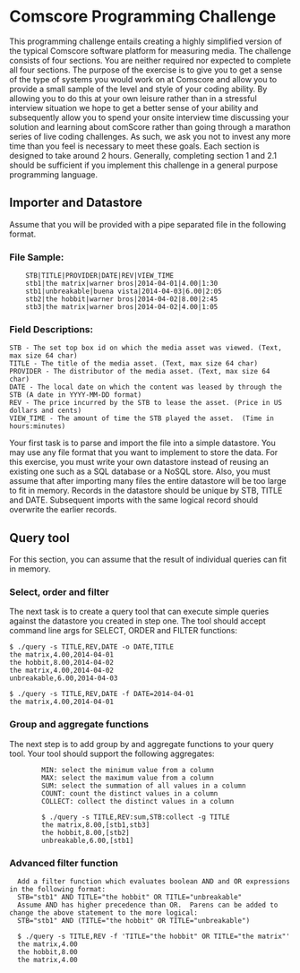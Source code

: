 # Comscore Programming Challenge

This programming challenge entails creating a highly simplified version of the typical Comscore software platform for measuring media.  The challenge consists of four sections.  You are neither required nor expected to complete all four sections.  The purpose of the exercise is to give you to get a sense of the type of systems you would work on at Comscore and allow you to provide a small sample of the level and style of your coding ability.  By allowing you to do this at your own leisure rather than in a stressful interview situation we hope to get a better sense of your ability and subsequently allow you to spend your onsite interview time discussing your solution and learning about comScore rather than going through a marathon series of live coding challenges.  As such, we ask you not to invest any more time than you feel is necessary to meet these goals. Each section is designed to take around 2 hours.  Generally, completing section 1 and 2.1 should be sufficient if you implement this challenge in a general purpose programming language.

## Importer and Datastore

Assume that you will be provided with a pipe separated file in the following format.

### File Sample:

```
    STB|TITLE|PROVIDER|DATE|REV|VIEW_TIME
    stb1|the matrix|warner bros|2014-04-01|4.00|1:30
    stb1|unbreakable|buena vista|2014-04-03|6.00|2:05
    stb2|the hobbit|warner bros|2014-04-02|8.00|2:45
    stb3|the matrix|warner bros|2014-04-02|4.00|1:05
```
### Field Descriptions:

    STB - The set top box id on which the media asset was viewed. (Text, max size 64 char)
    TITLE - The title of the media asset. (Text, max size 64 char)
    PROVIDER - The distributor of the media asset. (Text, max size 64 char)
    DATE - The local date on which the content was leased by through the STB (A date in YYYY-MM-DD format)
    REV - The price incurred by the STB to lease the asset. (Price in US dollars and cents)
    VIEW_TIME - The amount of time the STB played the asset.  (Time in hours:minutes)


Your first task is to parse and import the file into a simple datastore.  You may use any file format that you want to implement to store the data. For this exercise, you must write your own datastore instead of reusing an existing one such as a SQL database or a NoSQL store. Also, you must assume that after importing many files the entire datastore will be too large to fit in memory.  Records in the datastore should be unique by STB, TITLE and DATE.  Subsequent imports with the same logical record should overwrite the earlier records.

## Query tool

For this section, you can assume that the result of individual queries can fit in memory.

###  Select, order and filter

The next task is to create a query tool that can execute simple queries against the datastore you created in step one.  The tool should accept command line args for SELECT, ORDER and FILTER functions:

    $ ./query -s TITLE,REV,DATE -o DATE,TITLE
    the matrix,4.00,2014-04-01
    the hobbit,8.00,2014-04-02
    the matrix,4.00,2014-04-02
    unbreakable,6.00,2014-04-03

    $ ./query -s TITLE,REV,DATE -f DATE=2014-04-01
    the matrix,4.00,2014-04-01

### Group and aggregate functions

The next step is to add group by and aggregate functions to your query tool.  Your tool should support the following aggregates:

            MIN: select the minimum value from a column
            MAX: select the maximum value from a column
            SUM: select the summation of all values in a column
            COUNT: count the distinct values in a column
            COLLECT: collect the distinct values in a column

            $ ./query -s TITLE,REV:sum,STB:collect -g TITLE
            the matrix,8.00,[stb1,stb3]
            the hobbit,8.00,[stb2]
            unbreakable,6.00,[stb1]

### Advanced filter function

      Add a filter function which evaluates boolean AND and OR expressions in the following format:
      STB="stb1" AND TITLE="the hobbit" OR TITLE="unbreakable"
      Assume AND has higher precedence than OR.  Parens can be added to change the above statement to the more logical:
      STB="stb1" AND (TITLE="the hobbit" OR TITLE="unbreakable")

      $ ./query -s TITLE,REV -f 'TITLE="the hobbit" OR TITLE="the matrix"'
      the matrix,4.00
      the hobbit,8.00
      the matrix,4.00
